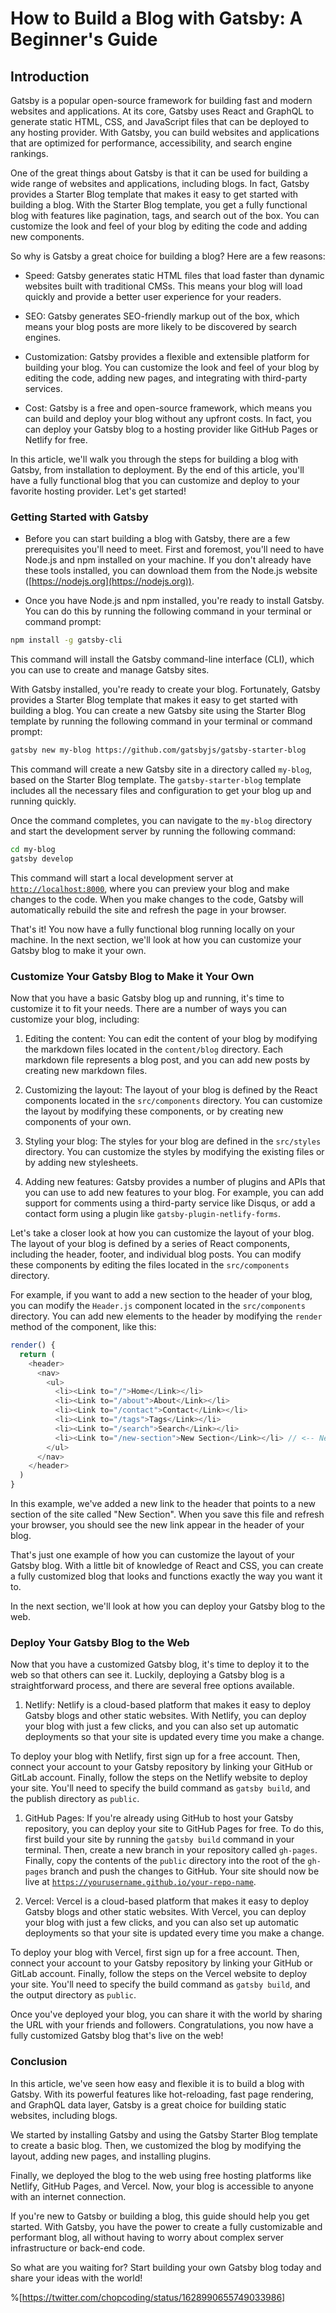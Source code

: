 # How to Build a Blog with Gatsby: A Beginner's Guide

## Introduction

Gatsby is a popular open-source framework for building fast and modern websites and applications. At its core, Gatsby uses React and GraphQL to generate static HTML, CSS, and JavaScript files that can be deployed to any hosting provider. With Gatsby, you can build websites and applications that are optimized for performance, accessibility, and search engine rankings.

One of the great things about Gatsby is that it can be used for building a wide range of websites and applications, including blogs. In fact, Gatsby provides a Starter Blog template that makes it easy to get started with building a blog. With the Starter Blog template, you get a fully functional blog with features like pagination, tags, and search out of the box. You can customize the look and feel of your blog by editing the code and adding new components.

So why is Gatsby a great choice for building a blog? Here are a few reasons:

* Speed: Gatsby generates static HTML files that load faster than dynamic websites built with traditional CMSs. This means your blog will load quickly and provide a better user experience for your readers.
    
* SEO: Gatsby generates SEO-friendly markup out of the box, which means your blog posts are more likely to be discovered by search engines.
    
* Customization: Gatsby provides a flexible and extensible platform for building your blog. You can customize the look and feel of your blog by editing the code, adding new pages, and integrating with third-party services.
    
* Cost: Gatsby is a free and open-source framework, which means you can build and deploy your blog without any upfront costs. In fact, you can deploy your Gatsby blog to a hosting provider like GitHub Pages or Netlify for free.
    

In this article, we'll walk you through the steps for building a blog with Gatsby, from installation to deployment. By the end of this article, you'll have a fully functional blog that you can customize and deploy to your favorite hosting provider. Let's get started!

### Getting Started with Gatsby

* Before you can start building a blog with Gatsby, there are a few prerequisites you'll need to meet. First and foremost, you'll need to have Node.js and npm installed on your machine. If you don't already have these tools installed, you can download them from the Node.js website ([https://nodejs.org](https://nodejs.org)).
    
* Once you have Node.js and npm installed, you're ready to install Gatsby. You can do this by running the following command in your terminal or command prompt:
    

```bash
npm install -g gatsby-cli
```

This command will install the Gatsby command-line interface (CLI), which you can use to create and manage Gatsby sites.

With Gatsby installed, you're ready to create your blog. Fortunately, Gatsby provides a Starter Blog template that makes it easy to get started with building a blog. You can create a new Gatsby site using the Starter Blog template by running the following command in your terminal or command prompt:

```bash
gatsby new my-blog https://github.com/gatsbyjs/gatsby-starter-blog
```

This command will create a new Gatsby site in a directory called `my-blog`, based on the Starter Blog template. The `gatsby-starter-blog` template includes all the necessary files and configuration to get your blog up and running quickly.

Once the command completes, you can navigate to the `my-blog` directory and start the development server by running the following command:

```bash
cd my-blog
gatsby develop
```

This command will start a local development server at [`http://localhost:8000`](http://localhost:8000), where you can preview your blog and make changes to the code. When you make changes to the code, Gatsby will automatically rebuild the site and refresh the page in your browser.

That's it! You now have a fully functional blog running locally on your machine. In the next section, we'll look at how you can customize your Gatsby blog to make it your own.

### Customize Your Gatsby Blog to Make it Your Own

Now that you have a basic Gatsby blog up and running, it's time to customize it to fit your needs. There are a number of ways you can customize your blog, including:

1. Editing the content: You can edit the content of your blog by modifying the markdown files located in the `content/blog` directory. Each markdown file represents a blog post, and you can add new posts by creating new markdown files.
    
2. Customizing the layout: The layout of your blog is defined by the React components located in the `src/components` directory. You can customize the layout by modifying these components, or by creating new components of your own.
    
3. Styling your blog: The styles for your blog are defined in the `src/styles` directory. You can customize the styles by modifying the existing files or by adding new stylesheets.
    
4. Adding new features: Gatsby provides a number of plugins and APIs that you can use to add new features to your blog. For example, you can add support for comments using a third-party service like Disqus, or add a contact form using a plugin like `gatsby-plugin-netlify-forms`.
    

Let's take a closer look at how you can customize the layout of your blog. The layout of your blog is defined by a series of React components, including the header, footer, and individual blog posts. You can modify these components by editing the files located in the `src/components` directory.

For example, if you want to add a new section to the header of your blog, you can modify the `Header.js` component located in the `src/components` directory. You can add new elements to the header by modifying the `render` method of the component, like this:

```javascript
render() {
  return (
    <header>
      <nav>
        <ul>
          <li><Link to="/">Home</Link></li>
          <li><Link to="/about">About</Link></li>
          <li><Link to="/contact">Contact</Link></li>
          <li><Link to="/tags">Tags</Link></li>
          <li><Link to="/search">Search</Link></li>
          <li><Link to="/new-section">New Section</Link></li> // <-- New section
        </ul>
      </nav>
    </header>
  )
}
```

In this example, we've added a new link to the header that points to a new section of the site called "New Section". When you save this file and refresh your browser, you should see the new link appear in the header of your blog.

That's just one example of how you can customize the layout of your Gatsby blog. With a little bit of knowledge of React and CSS, you can create a fully customized blog that looks and functions exactly the way you want it to.

In the next section, we'll look at how you can deploy your Gatsby blog to the web.

### Deploy Your Gatsby Blog to the Web

Now that you have a customized Gatsby blog, it's time to deploy it to the web so that others can see it. Luckily, deploying a Gatsby blog is a straightforward process, and there are several free options available.

1. Netlify: Netlify is a cloud-based platform that makes it easy to deploy Gatsby blogs and other static websites. With Netlify, you can deploy your blog with just a few clicks, and you can also set up automatic deployments so that your site is updated every time you make a change.
    

To deploy your blog with Netlify, first sign up for a free account. Then, connect your account to your Gatsby repository by linking your GitHub or GitLab account. Finally, follow the steps on the Netlify website to deploy your site. You'll need to specify the build command as `gatsby build`, and the publish directory as `public`.

1. GitHub Pages: If you're already using GitHub to host your Gatsby repository, you can deploy your site to GitHub Pages for free. To do this, first build your site by running the `gatsby build` command in your terminal. Then, create a new branch in your repository called `gh-pages`. Finally, copy the contents of the `public` directory into the root of the `gh-pages` branch and push the changes to GitHub. Your site should now be live at [`https://yourusername.github.io/your-repo-name`](https://yourusername.github.io/your-repo-name).
    
2. Vercel: Vercel is a cloud-based platform that makes it easy to deploy Gatsby blogs and other static websites. With Vercel, you can deploy your blog with just a few clicks, and you can also set up automatic deployments so that your site is updated every time you make a change.
    

To deploy your blog with Vercel, first sign up for a free account. Then, connect your account to your Gatsby repository by linking your GitHub or GitLab account. Finally, follow the steps on the Vercel website to deploy your site. You'll need to specify the build command as `gatsby build`, and the output directory as `public`.

Once you've deployed your blog, you can share it with the world by sharing the URL with your friends and followers. Congratulations, you now have a fully customized Gatsby blog that's live on the web!

### Conclusion

In this article, we've seen how easy and flexible it is to build a blog with Gatsby. With its powerful features like hot-reloading, fast page rendering, and GraphQL data layer, Gatsby is a great choice for building static websites, including blogs.

We started by installing Gatsby and using the Gatsby Starter Blog template to create a basic blog. Then, we customized the blog by modifying the layout, adding new pages, and installing plugins.

Finally, we deployed the blog to the web using free hosting platforms like Netlify, GitHub Pages, and Vercel. Now, your blog is accessible to anyone with an internet connection.

If you're new to Gatsby or building a blog, this guide should help you get started. With Gatsby, you have the power to create a fully customizable and performant blog, all without having to worry about complex server infrastructure or back-end code.

So what are you waiting for? Start building your own Gatsby blog today and share your ideas with the world!

%[https://twitter.com/chopcoding/status/1628990655749033986]